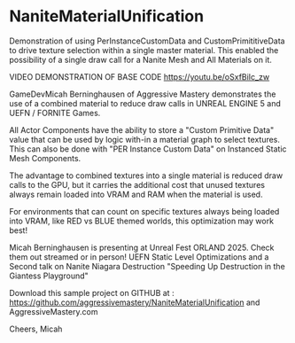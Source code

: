 # NaniteMaterialUnification
Demonstration of using PerInstanceCustomData and CustomPrimititiveData to drive texture selection within a single master material. This enabled the possibility of a single draw call for a Nanite Mesh and All Materials on it.

VIDEO DEMONSTRATION OF BASE CODE https://youtu.be/oSxfBiIc_zw

GameDevMicah Berninghausen of Aggressive Mastery demonstrates the use of a combined material to reduce draw calls in UNREAL ENGINE 5 and UEFN / FORNITE Games.

All Actor Components have the ability to store a "Custom Primitive Data" value that can be used by logic with-in a material graph to select textures. This can also be done with "PER Instance Custom Data" on Instanced Static Mesh Components. 

The advantage to combined textures into a single material is reduced draw calls to the GPU, but it carries the additional cost that unused textures always remain loaded into VRAM and RAM when the material is used. 

For environments that can count on specific textures always being loaded into VRAM, like RED vs BLUE themed worlds, this optimization may work best!

Micah Berninghausen is presenting at Unreal Fest ORLAND 2025. Check them out streamed or in person!
UEFN Static Level Optimizations and a Second talk on Nanite Niagara Destruction "Speeding Up Destruction in the Giantess Playground"

Download this sample project on GITHUB at : 
https://github.com/aggressivemastery/NaniteMaterialUnification
and AggressiveMastery.com

Cheers,
Micah
